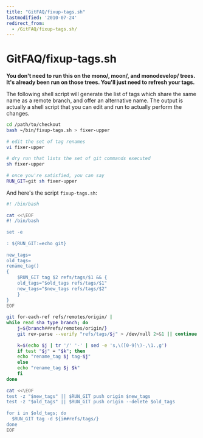 ```yaml
---
title: "GitFAQ/fixup-tags.sh"
lastmodified: '2010-07-24'
redirect_from:
  - /GitFAQ/fixup-tags.sh/
---
```


GitFAQ/fixup-tags.sh
====================

**You don't need to run this on the mono/, moon/, and monodevelop/ trees. It's already been run on those trees. You'll just need to refresh your tags.**

The following shell script will generate the list of tags which share the same name as a remote branch, and offer an alternative name. The output is actually a shell script that you can edit and run to actually perform the changes.

``` bash
cd /path/to/checkout
bash ~/bin/fixup-tags.sh > fixer-upper
 
# edit the set of tag renames
vi fixer-upper
 
# dry run that lists the set of git commands executed
sh fixer-upper
 
# once you're satisfied, you can say
RUN_GIT=git sh fixer-upper
```

And here's the script `fixup-tags.sh`:

``` bash
#! /bin/bash
 
cat <<\EOF
#! /bin/bash
 
set -e
 
: ${RUN_GIT:=echo git}
 
new_tags=
old_tags=
rename_tag()
{
    $RUN_GIT tag $2 refs/tags/$1 && {
    old_tags="$old_tags refs/tags/$1"
    new_tags="$new_tags refs/tags/$2"
    }
}
EOF
 
git for-each-ref refs/remotes/origin/ |
while read sha type branch; do
    j=${branch##refs/remotes/origin/}
    git rev-parse --verify "refs/tags/$j" > /dev/null 2>&1 || continue
 
    k=$(echo $j | tr '/' '-' | sed -e 's,\([0-9]\)-,\1.,g')
    if test "$j" = "$k"; then
    echo "rename_tag $j tag-$j"
    else
    echo "rename_tag $j $k"
    fi
done
 
cat <<\EOF
test -z "$new_tags" || $RUN_GIT push origin $new_tags
test -z "$old_tags" || $RUN_GIT push origin --delete $old_tags
 
for i in $old_tags; do
  $RUN_GIT tag -d ${i##refs/tags/}
done
EOF
```
